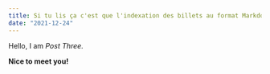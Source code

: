 ```yaml
---
title: Si tu lis ça c'est que l'indexation des billets au format Markdown a marché, bien joué Milou
date: "2021-12-24"
---
```


Hello, I am _Post Three._

**Nice to meet you!**